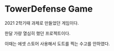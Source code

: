 # TowerDefense Game

2021 2학기때 과제로 만들었던 게임이다.

한달 가량 열심히 했던 프로젝트이다. 

이때는 에셋 스토어 사용해서 도트를 찍는 수고를 안하였다.
